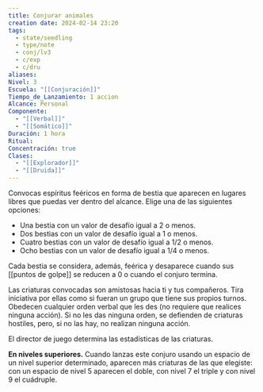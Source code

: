 ```yaml
---
title: Conjurar animales
creation date: 2024-02-14 23:20
tags:
  - state/seedling
  - type/note
  - conj/lv3
  - c/exp
  - c/dru
aliases: 
Nivel: 3
Escuela: "[[Conjuración]]"
Tiempo_de_Lanzamiento: 1 accion
Alcance: Personal
Componente:
  - "[[Verbal]]"
  - "[[Somático]]"
Duración: 1 hora
Ritual: 
Concentración: true
Clases:
  - "[[Explorador]]"
  - "[[Druida]]"
---
```

Convocas espíritus feéricos en forma de bestia que aparecen en lugares libres que puedas ver dentro del alcance. Elige una de las siguientes opciones:

- Una bestia con un valor de desafío igual a 2 o menos.
- Dos bestias con un valor de desafío igual a 1 o menos.
- Cuatro bestias con un valor de desafío igual a 1/2 o menos.
- Ocho bestias con un valor de desafío igual a 1/4 o menos.

Cada bestia se considera, además, feérica y desaparece cuando sus [[puntos de golpe]] se reducen a 0 o cuando el conjuro termina.

Las criaturas convocadas son amistosas hacia ti y tus compañeros. Tira iniciativa por ellas como si fueran un grupo que tiene sus propios turnos. Obedecen cualquier orden verbal que les des (no requiere que realices ninguna acción). Si no les das ninguna orden, se defienden de criaturas hostiles, pero, si no las hay, no realizan ninguna acción.

El director de juego determina las estadísticas de las criaturas.

**En niveles superiores.** Cuando lanzas este conjuro usando un espacio de un nivel superior determinado, aparecen más criaturas de las que elegiste: con un espacio de nivel 5 aparecen el doble, con nivel 7 el triple y con nivel 9 el cuádruple.